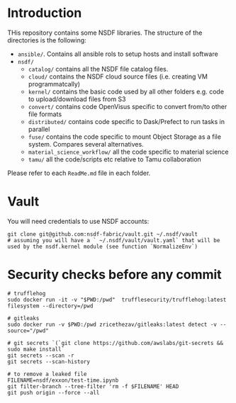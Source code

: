 # Introduction

THis repository contains some NSDF libraries.
The structure of the directories is the following:

- `ansible/`. Contains all ansible rols to setup hosts and install software
- `nsdf/`
	- `catalog/`                   contains all the NSDF file catalog files.
	- `cloud/`                     contains the NSDF cloud source files (i.e. creating VM programmatcally) 
	- `kernel/`                    contains the basic code used by all other folders e.g. code to upload/download files from S3
	- `convert/`                   contains code OpenVisus specific to convert from/to other file formats
	- `distributed/`               contains code specific to Dask/Prefect to run tasks in parallel
	- `fuse/`                      contains the code specific to mount Object Storage as a file system. Compares several alternatives.
	- `material_science_workflow/` all the code specific to material science
	- `tamu/`                      all the code/scripts etc relative to Tamu collaboration

Please refer to each `ReadMe.md` file in each folder.


# Vault

You will need credentials to use NSDF accounts:

```
git clone git@github.com:nsdf-fabric/vault.git ~/.nsdf/vault
# assuming you will have a ` ~/.nsdf/vault/vault.yaml` that will be used by the nsdf.kernel module (see function `NormalizeEnv`)
```


# Security checks before any commit

```
# trufflehog
sudo docker run -it -v "$PWD:/pwd"  trufflesecurity/trufflehog:latest filesystem --directory=/pwd

# gitleaks
sudo docker run -v $PWD:/pwd zricethezav/gitleaks:latest detect -v --source="/pwd"

# git secrets `(`git clone https://github.com/awslabs/git-secrets && sudo make install`
git secrets --scan -r
git secrets --scan-history 

# to remove a leaked file
FILENAME=nsdf/exxon/test-time.ipynb
git filter-branch --tree-filter 'rm -f $FILENAME' HEAD
git push origin --force --all
```
